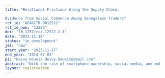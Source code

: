 ```yaml
---
title: "Relational Frictions Along the Supply Chain:
Evidence from Social Commerce Among Senegalese Traders"
rct_id: "AEARCTR-0012522"
rct_id_num: "12522"
doi: "10.1257/rct.12522-2.1"
date: "2023-11-18"
status: "in_development"
jel: "nan"
start_year: "2023-11-17"
end_year: "2024-07-01"
pi: "Deivy Houeix deivy.houeix@gmail.com"
abstract: "With the rise of smartphone ownership, social media, and mobile money, there has been a surge in 'social commerce’. This growing phenomenon is especially pertinent for small and medium enterprises (SMEs) seeking foreign market access, historically hindered by search and trust frictions. We study on how these recent digital advancements might reduce frictions in searching and contracting along international supply chains."
layout: registration
---
```



